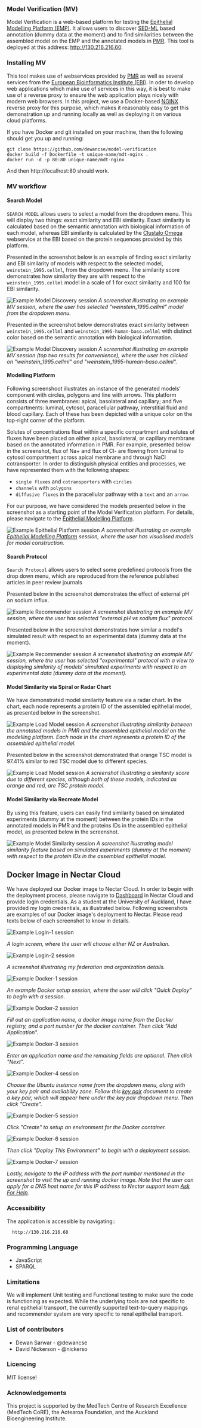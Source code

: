 ### Model Verification (MV)
Model Verification is a web-based platform for testing the [Epithelial Modelling Platform (EMP)](https://github.com/dewancse/epithelial-modelling-platform). It allows users to discover [SED-ML](http://sed-ml.org/) based annotation (dummy data at the moment) and to find similarities between the assembled model on the EMP and the annotated models in [PMR](https://models.physiomeproject.org). This tool is deployed at this address: http://130.216.216.60.

### Installing MV
This tool makes use of webservices provided by [PMR](https://models.physiomeproject.org) as well as several services from the [European Bioinformatics Institute (EBI)](https://www.ebi.ac.uk/services). In oder to develop web applications which make use of services in this way, it is best to make use of a reverse proxy to ensure the web application plays nicely with modern web browsers. In this project, we use a Docker-based [NGINX](http://nginx.org/) reverse proxy for this purpose, which makes it reasonably easy to get this demonstration up and running locally as well as deploying it on various cloud platforms.

If you have Docker and git installed on your machine, then the following should get you up and running:
```
git clone https://github.com/dewancse/model-verification
docker build -f Dockerfile -t unique-name/mdt-nginx .
docker run -d -p 80:80 unique-name/mdt-nginx
```
And then http://localhost:80 should work.

### MV workflow

#### Search Model
`SEARCH MODEL` allows users to select a model from the dropdown menu. This will display two things: exact similarity and EBI similarity. Exact similarity is calculated based on the semantic annotation with biological information of each model, whereas EBI similarity is calculated by the [Clustalo Omega](https://www.ebi.ac.uk/Tools/msa/clustalo/) webservice at the EBI based on the protein sequences provided by this platform.

Presented in the screenshot below is an example of finding exact similarity and EBI similarity of models with respect to the selected model, `weinstein_1995.cellml`, from the dropdown menu. The similarity score demonstrates how similarity they are with respect to the `weinstein_1995.cellml` model in a scale of 1 for exact similarity and 100 for EBI similarity.

![Example Model Discovery session](public/img/search-model.png) 
*A screenshot illustrating an example MV session, where the user has selected "weinstein_1995.cellml" model from the dropdown menu.*

Presented in the screenshot below demonstrates exact similarity between `weinstein_1995.cellml` and `weinstein_1995-human-baso.cellml` with distinct color based on the semantic annotation with biological information.

![Example Model Discovery session](public/img/search-model2.png) 
*A screenshot illustrating an example MV session (top two results for convenience), where the user has clicked on "weinstein_1995.cellml" and "weinstein_1995-human-baso.cellml".*

#### Modelling Platform
Following screenshoot illustrates an instance of the generated models’ component with circles, polygons and line with arrows. This platform consists of three membranes: apical, basolateral and capillary; and five compartments: luminal, cytosol, paracellular pathway, interstitial fluid and blood capillary. Each of these has been depicted with a unique color on the top-right corner of the platform.

Solutes of concentrations float within a specific compartment and solutes of fluxes have been placed on either apical, basolateral, or capillary membrane based on the annotated information in PMR. For example, presented below in the screenshot, flux of Na+ and flux of Cl- are flowing from luminal to cytosol compartment across apical membrane and through NaCl cotransporter. In order to distinguish physical entities and processes, we have represented them with the following shapes:
- `single fluxes` and `cotransporters` with `circles`
- `channels` with `polygons`
- `diffusive fluxes` in the paracellular pathway with a `text` and an `arrow`. 

For our purpose, we have considered the models presented below in the screenshot as a starting point of the Model Verification platform. For details, please navigate to the [Epithelial Modelling Platform](https://github.com/dewancse/epithelial-modelling-platform#epithelial-modelling-platform-emp). 

![Example Epithelial Platform session](public/img/epithelial-main.png) 
*A screenshot illustrating an example [Epithelial Modelling Platform](https://github.com/dewancse/epithelial-modelling-platform#epithelial-modelling-platform-emp) session, where the user has visualised models for model construction.*

#### Search Protocol
`Search Protocol` allows users to select some predefined protocols from the drop down menu, which are reproduced from the reference published articles in peer review journals

Presented below in the screenshot demonstrates the effect of external pH on sodium influx.

![Example Recommender session](public/img/search-protocol.png)
*A screenshot illustrating an example MV session, where the user has selected "external pH vs sodium flux" protocol.*

Presented below in the screenshot demonstrates how similar a model's simulated result with respect to an experimental data (dummy data at the moment).

![Example Recommender session](public/img/search-protocol2.png)
*A screenshot illustrating an example MV session, where the user has selected "experimental" protocol with a view to displaying similarity of models' simulated experiments with respect to an experimental data (dummy data at the moment).*

#### Model Similarity via Spiral or Radar Chart
We have demonstrated model similarity feature via a radar chart. In the chart, each node represents a protein ID of the assembled epithelial model, as presented below in the screenshot. 

![Example Load Model session](public/img/chart.png) 
*A screenshot illustrating similarity between the annotated models in PMR and the assembled epithelial model on the modelling platform. Each node in the chart represents a protein ID of the assembled epithelial model.*

Presented below in the screenshot demonstrated that orange TSC model is 97.41% similar to red TSC model due to different species.

![Example Load Model session](public/img/chart2.png) 
*A screenshot illustrating a similarity score due to different species, although both of these models, indicated as orange and red, are TSC protein model.*

#### Model Similarity via Recreate Model
By using this feature, users can easily find similarity based on simulated experiments (dummy at the moment) between the protein IDs in the annotated models in PMR and the proteins IDs in the assembled epithelial model, as presented below in the screenshot.

![Example Model Similarity session](public/img/recreate.png) 
*A screenshot illustrating model similarity feature based on simulated experiments (dummy at the moment) with respect to the protein IDs in the assembled epithelial model.*

## Docker Image in Nectar Cloud
We have deployed our Docker image to Nectar Cloud. In order to begin with the deployment process, please navigate to [Dashboard](https://dashboard.rc.nectar.org.au/auth/login/) in Nectar Cloud and provide login credentials. As a student at the University of Auckland, I have provided my login credentials, as illustrated below. Following screenshots are examples of our Docker image's deployment to Nectar. Please read texts below of each screenshot to know in details.  

![Example Login-1 session](public/img/login-1.png) 

*A login screen, where the user will choose either NZ or Australian.*

![Example Login-2 session](public/img/login-2.png)

*A screenshot illustrating my federation and organization details.*

![Example Docker-1 session](public/img/docker-1.png)

*An example Docker setup session, where the user will click "Quick Deploy" to begin with a session.*

![Example Docker-2 session](public/img/docker-2.png)

*Fill out an application name, a docker image name from the Docker registry, and a port number for the docker container. Then click "Add Application".*

![Example Docker-3 session](public/img/docker-3.png)

*Enter an application name and the remaining fields are optional. Then click "Next".*

![Example Docker-4 session](public/img/docker-4.png)

*Choose the Ubuntu instance name from the dropdown menu, along with your key pair and availability zone. Follow this [key pair](https://support.ehelp.edu.au/support/solutions/articles/6000055376-launching-virtual-machines#Keypair) document to create a key pair, which will appear here under the key pair dropdown menu. Then click "Create".*

![Example Docker-5 session](public/img/docker-5.png)

*Click "Create" to setup an environment for the Docker container.*

![Example Docker-6 session](public/img/docker-6.png)

*Then click "Deploy This Environment" to begin with a deployment session.*

![Example Docker-7 session](public/img/docker-7.png)

*Lastly, navigate to the IP address with the port number mentioned in the screenshot to visit the up and running docker image. Note that the user can apply for a DNS host name for this IP address to Nectar support team [Ask For Help](https://support.ehelp.edu.au/support/home).*

### Accessibility
The application is accessible by navigating::
```
  http://130.216.216.60
```

### Programming Language
- JavaScript
- SPARQL

### Limitations
We will implement Unit testing and Functional testing to make sure the code is functioning as expected. While the underlying tools are not specific to renal epithelial transport, the currently supported text-to-query mappings and recommender system are very specific to renal epithelial transport.

### List of contributors
- Dewan Sarwar - @dewancse
- David Nickerson - @nickerso

### Licencing
MIT license!

### Acknowledgements
This project is supported by the MedTech Centre of Research Excellence (MedTech CoRE), the Aotearoa Foundation, and the Auckland Bioengineering Institute.
